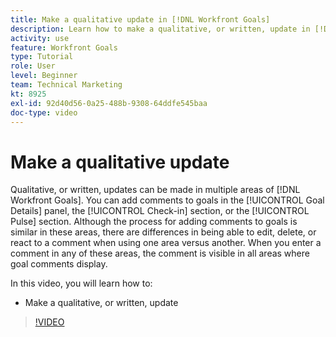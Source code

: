 ```yaml
---
title: Make a qualitative update in [!DNL Workfront Goals]
description: Learn how to make a qualitative, or written, update in [!DNL   Goals].
activity: use
feature: Workfront Goals
type: Tutorial
role: User
level: Beginner
team: Technical Marketing
kt: 8925
exl-id: 92d40d56-0a25-488b-9308-64ddfe545baa
doc-type: video
---
```

# Make a qualitative update

Qualitative, or written, updates can be made in multiple areas of [!DNL Workfront Goals]. You can add comments to goals in the [!UICONTROL Goal Details] panel, the [!UICONTROL Check-in] section, or the [!UICONTROL Pulse] section. Although the process for adding comments to goals is similar in these areas, there are differences in being able to edit, delete, or react to a comment when using one area versus another. When you enter a comment in any of these areas, the comment is visible in all areas where goal comments display.

In this video, you will learn how to:

* Make a qualitative, or written, update

>[!VIDEO](https://video.tv.adobe.com/v/335197/?quality=12&learn=on)
